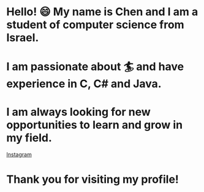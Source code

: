 
# Hello! :smile: My name is Chen and I am a student of computer science from Israel. 

# I am passionate about :surfer: and have experience in C, C# and Java. 

# I am always looking for new opportunities to learn and grow in my field.

<a href="[https://www.google.com/](https://www.linkedin.com/in/chen-dahan-033179241/)" target="_blank">Instagram</a>

# Thank you for visiting my profile!




